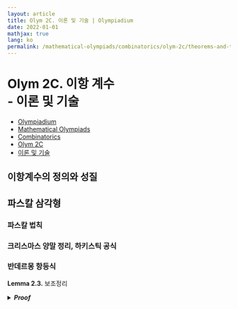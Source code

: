 ```yaml
---
layout: article
title: Olym 2C. 이론 및 기술 | Olympiadium
date: 2022-01-01
mathjax: true
lang: ko
permalink: /mathematical-olympiads/combinatorics/olym-2c/theorems-and-techniques/
---
```

# Olym 2C. 이항 계수 <br> <ssup> - 이론 및 기술</ssup>

<ul class="breadcrumb">
	<li><a href="{{ site.baseurl }}/">Olympiadium</a></li> 
	<li><a href="{{ site.baseurl }}/mathematical-olympiads/">Mathematical Olympiads</a></li> 
	<li><a href="{{ site.baseurl }}/mathematical-olympiads/combinatorics/">Combinatorics</a></li> 
	<li><a href="{{ site.baseurl }}/mathematical-olympiads/combinatorics/olym-2c/">Olym 2C</a></li> 
	<li><a href="{{ site.baseurl }}/mathematical-olympiads/combinatorics/olym-2c/theorems-and-techniques/">이론 및 기술</a></li>
</ul>

## 이항계수의 정의와 성질

## 파스칼 삼각형

### 파스칼 법칙

### 크리스마스 양말 정리, 하키스틱 공식

### 반데르몽 항등식
<greenboard><b>Lemma 2.3.</b> 보조정리</greenboard>
<blueborder><details>
<summary><b><i>Proof</i></b></summary>
증명
</details></blueborder>

